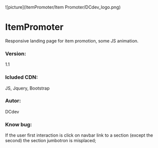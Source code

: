 ![picture](ItemPromoter/Item Promoter/DCdev_logo.png)

# ItemPromoter

Responsive landing page for item promotion, some JS animation.

### Version:
1.1

### Icluded CDN:
JS, Jquery, Bootstrap

### Autor:
DCdev

### Know bug:
If the user first interaction is click on navbar link to a section (except the second) the section jumbotron is misplaced;
